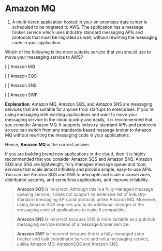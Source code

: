 # Amazon MQ

1. A multi-tiered application hosted in your on-premises data center is scheduled to be migrated to AWS. The application has a message broker service which uses industry standard messaging APIs and protocols that must be migrated as well, without rewriting the messaging code in your application. 

Which of the following is the most suitable service that you should use to move your messaging service to AWS?

[ ] Amazon MQ

[ ] Amazon SQS

[ ] Amazon SNS

[ ] Amazon SWF

**Explanation**: Amazon MQ, Amazon SQS, and Amazon SNS are messaging services that are suitable for anyone from startups to enterprises. If you're using messaging with existing applications and want to move your messaging service to the cloud quickly and easily, it is recommended that you consider Amazon MQ. It supports industry-standard APIs and protocols so you can switch from any standards-based message broker to Amazon MQ without rewriting the messaging code in your applications.

Hence, **Amazon MQ** is the correct answer.

If you are building brand new applications in the cloud, then it is highly recommended that you consider Amazon SQS and Amazon SNS. Amazon SQS and SNS are lightweight, fully managed message queue and topic services that scale almost infinitely and provide simple, easy-to-use APIs. You can use Amazon SQS and SNS to decouple and scale microservices, distributed systems, and serverless applications, and improve reliability.

> **Amazon SQS** is incorrect. Although this is a fully managed message queuing service, it does not support an extensive list of industry-standard messaging APIs and protocol, unlike Amazon MQ. Moreover, using Amazon SQS requires you to do additional changes in the messaging code of applications to make it compatible.

> **Amazon SNS** is incorrect because SNS is more suitable as a pub/sub messaging service instead of a message broker service.

> **Amazon SWF** is incorrect because this is a fully-managed state tracker and task coordinator service and not a messaging service, unlike Amazon MQ, AmazonSQS and Amazon SNS.

<br />